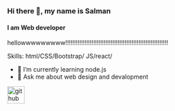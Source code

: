### Hi there 👋, my name is Salman
#### I am Web developer
hellowwwwwwwww!!!!!!!!!!!!!!!!!!!!!!!!!!!!!!!!!!!!!!!!!!!!!!!!!!!!!!!!!!!

Skills: html/CSS/Bootstrap/ JS/react/

- 🌱 I’m currently learning node.js 
- 💬 Ask me about web design and devalopment 


[<img src='https://cdn.jsdelivr.net/npm/simple-icons@3.0.1/icons/github.svg' alt='github' height='40'>](https://github.com/shSalman009)  

